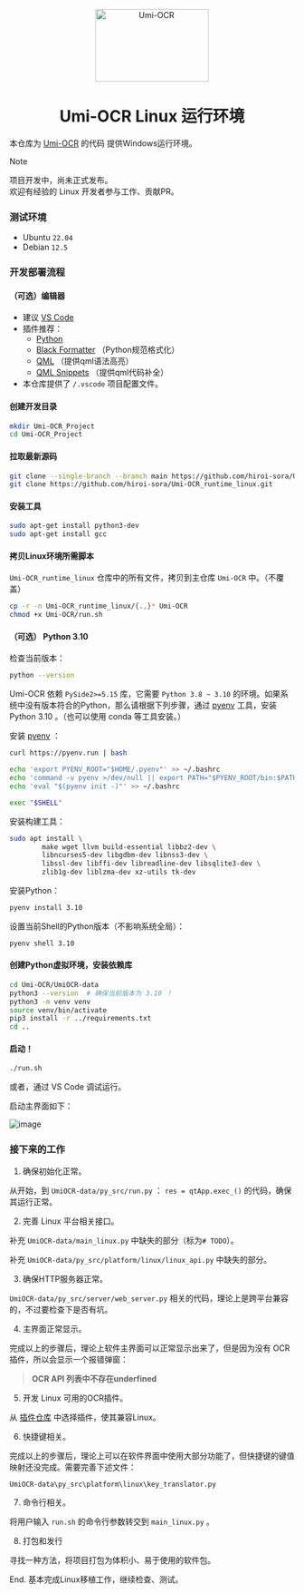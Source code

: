 <p align="center">
  <a href="https://github.com/hiroi-sora/Umi-OCR">
    <img width="200" height="128" src="https://tupian.li/images/2022/10/27/icon---256.png" alt="Umi-OCR">
  </a>
</p>

<h1 align="center">Umi-OCR Linux 运行环境</h1>

本仓库为 [Umi-OCR](https://github.com/hiroi-sora/Umi-OCR) 的代码 提供Windows运行环境。

> [!NOTE]
> 项目开发中，尚未正式发布。  
> 欢迎有经验的 Linux 开发者参与工作、贡献PR。  

### 测试环境

- Ubuntu `22.04`
- Debian `12.5`

### 开发部署流程

#### （可选）编辑器

- 建议 [VS Code](https://code.visualstudio.com/)
- 插件推荐：
  - [Python](https://marketplace.visualstudio.com/items?itemName=ms-python.python)
  - [Black Formatter](https://marketplace.visualstudio.com/items?itemName=ms-python.black-formatter) （Python规范格式化）
  - [QML](https://marketplace.visualstudio.com/items?itemName=bbenoist.QML) （提供qml语法高亮）
  - [QML Snippets](https://marketplace.visualstudio.com/items?itemName=ThomasVogelpohl.vsc-qml-snippets) （提供qml代码补全）
- 本仓库提供了 `/.vscode` 项目配置文件。

#### 创建开发目录

```sh
mkdir Umi-OCR_Project
cd Umi-OCR_Project
```

#### 拉取最新源码

```sh
git clone --single-branch --branch main https://github.com/hiroi-sora/Umi-OCR.git
git clone https://github.com/hiroi-sora/Umi-OCR_runtime_linux.git
```

#### 安装工具

```sh
sudo apt-get install python3-dev
sudo apt-get install gcc
```

#### 拷贝Linux环境所需脚本

`Umi-OCR_runtime_linux` 仓库中的所有文件，拷贝到主仓库 `Umi-OCR` 中。（不覆盖）

```sh
cp -r -n Umi-OCR_runtime_linux/{.,}* Umi-OCR
chmod +x Umi-OCR/run.sh
```

#### （可选） Python 3.10

检查当前版本：
```sh
python --version
```

Umi-OCR 依赖 `PySide2>=5.15` 库，它需要 `Python 3.8 ~ 3.10` 的环境。如果系统中没有版本符合的Python，那么请根据下列步骤，通过 [pyenv](https://github.com/pyenv/pyenv) 工具，安装 Python 3.10 。（也可以使用 conda 等工具安装。）


安装 [pyenv](https://github.com/pyenv/pyenv) ：
```sh
curl https://pyenv.run | bash

echo 'export PYENV_ROOT="$HOME/.pyenv"' >> ~/.bashrc
echo 'command -v pyenv >/dev/null || export PATH="$PYENV_ROOT/bin:$PATH"' >> ~/.bashrc
echo 'eval "$(pyenv init -)"' >> ~/.bashrc

exec "$SHELL"
```

安装构建工具：
```sh
sudo apt install \
        make wget llvm build-essential libbz2-dev \
        libncurses5-dev libgdbm-dev libnss3-dev \
        libssl-dev libffi-dev libreadline-dev libsqlite3-dev \
        zlib1g-dev liblzma-dev xz-utils tk-dev
```

安装Python：
```sh
pyenv install 3.10
```

设置当前Shell的Python版本（不影响系统全局）：
```sh
pyenv shell 3.10
```

#### 创建Python虚拟环境，安装依赖库

```sh
cd Umi-OCR/UmiOCR-data
python3 --version  # 确保当前版本为 3.10 ！
python3 -m venv venv
source venv/bin/activate
pip3 install -r ../requirements.txt
cd ..
```

#### 启动！

```sh
./run.sh
```

或者，通过 VS Code 调试运行。

启动主界面如下：

![image](https://github.com/hiroi-sora/Umi-OCR_runtime_linux/assets/56373419/68c93488-1330-42fb-b2e1-d5dd11c773dc)

### 接下来的工作

1. 确保初始化正常。

从开始，到 `UmiOCR-data/py_src/run.py` ： `res = qtApp.exec_()` 的代码，确保其运行正常。

2. 完善 Linux 平台相关接口。

补充 `UmiOCR-data/main_linux.py` 中缺失的部分（标为`# TODO`）。

补充 `UmiOCR-data/py_src/platform/linux/linux_api.py` 中缺失的部分。

3. 确保HTTP服务器正常。

`UmiOCR-data/py_src/server/web_server.py` 相关的代码，理论上是跨平台兼容的，不过要检查下是否有坑。

4. 主界面正常显示。

完成以上的步骤后，理论上软件主界面可以正常显示出来了，但是因为没有 OCR 插件，所以会显示一个报错弹窗：

> **OCR API 列表中不存在underfined**

5. 开发 Linux 可用的OCR插件。

从 [插件仓库](https://github.com/hiroi-sora/Umi-OCR_plugins) 中选择插件，使其兼容Linux。

6. 快捷键相关。

完成以上的步骤后，理论上可以在软件界面中使用大部分功能了，但快捷键的键值映射还没完成。需要完善下述文件：

`UmiOCR-data\py_src\platform\linux\key_translator.py`

7. 命令行相关。

将用户输入 `run.sh` 的命令行参数转交到 `main_linux.py` 。

8. 打包和发行

寻找一种方法，将项目打包为体积小、易于使用的软件包。

End. 基本完成Linux移植工作，继续检查、测试。